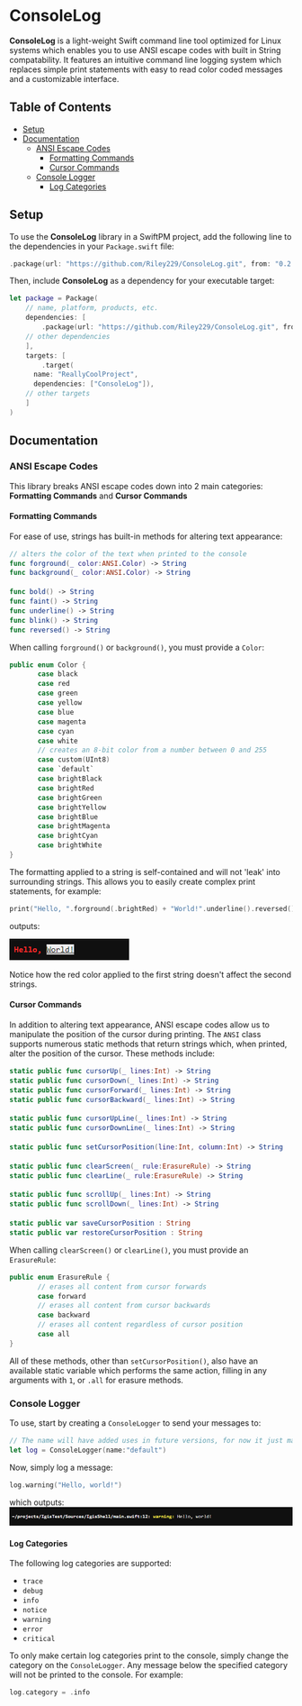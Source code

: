 # ConsoleLog

**ConsoleLog** is a light-weight Swift command line tool optimized for Linux systems which enables you to use ANSI escape codes with built in String compatability.  It features an intuitive command line logging system which replaces simple print statements with easy to read color coded messages and a customizable interface.

## Table of Contents

- [Setup](#setup)
- [Documentation](#documentation)
  - [ANSI Escape Codes](#ansi-escape-codes)
    - [Formatting Commands](#formatting-commands)
    - [Cursor Commands](#cursor-commands)
  - [Console Logger](#console-logger)
    - [Log Categories](#log-categories)

## Setup

To use the **ConsoleLog** library in a SwiftPM project, add the following line to the dependencies in your `Package.swift` file:

```swift
.package(url: "https://github.com/Riley229/ConsoleLog.git", from: "0.2.1")
```

Then, include **ConsoleLog** as a dependency for your executable target:

```swift
let package = Package(
    // name, platform, products, etc.
    dependencies: [
        .package(url: "https://github.com/Riley229/ConsoleLog.git", from: "0.2.1")
	// other dependencies
    ],
    targets: [
        .target(
	  name: "ReallyCoolProject",
	  dependencies: ["ConsoleLog"]),
	// other targets
    ]
)
```

## Documentation

### ANSI Escape Codes

This library breaks ANSI escape codes down into 2 main categories: **Formatting Commands** and **Cursor Commands**

#### Formatting Commands

For ease of use, strings has built-in methods for altering text appearance:

```swift
// alters the color of the text when printed to the console
func forground(_ color:ANSI.Color) -> String
func background(_ color:ANSI.Color) -> String

func bold() -> String
func faint() -> String
func underline() -> String
func blink() -> String
func reversed() -> String
```

When calling `forground()` or `background()`, you must provide a `Color`:

```swift
public enum Color {
       case black
       case red
       case green
       case yellow
       case blue
       case magenta
       case cyan
       case white
       // creates an 8-bit color from a number between 0 and 255
       case custom(UInt8)
       case `default`
       case brightBlack
       case brightRed
       case brightGreen
       case brightYellow
       case brightBlue
       case brightMagenta
       case brightCyan
       case brightWhite
}
```

The formatting applied to a string is self-contained and will not 'leak' into surrounding strings.  This allows you to easily create complex print statements, for example:

```swift
print("Hello, ".forground(.brightRed) + "World!".underline().reversed())
```

outputs:

![ANSI Format Command Example Output](Images/ANSIFormatCommandExampleOutput.png)

Notice how the red color applied to the first string doesn't affect the second strings.

#### Cursor Commands

In addition to altering text appearance, ANSI escape codes allow us to manipulate the position of the cursor during printing.  The `ANSI` class supports numerous static methods that return strings which, when printed, alter the position of the cursor.  These methods include:

```swift
static public func cursorUp(_ lines:Int) -> String
static public func cursorDown(_ lines:Int) -> String
static public func cursorForward(_ lines:Int) -> String
static public func cursorBackward(_ lines:Int) -> String

static public func cursorUpLine(_ lines:Int) -> String
static public func cursorDownLine(_ lines:Int) -> String

static public func setCursorPosition(line:Int, column:Int) -> String

static public func clearScreen(_ rule:ErasureRule) -> String
static public func clearLine(_ rule:ErasureRule) -> String

static public func scrollUp(_ lines:Int) -> String
static public func scrollDown(_ lines:Int) -> String

static public var saveCursorPosition : String
static public var restoreCursorPosition : String
```

When calling `clearScreen()` or `clearLine()`, you must provide an `ErasureRule`:

```swift
public enum ErasureRule {
       // erases all content from cursor forwards
       case forward
       // erases all content from cursor backwards
       case backward
       // erases all content regardless of cursor position
       case all
}
```

All of these methods, other than `setCursorPosition()`, also have an available static variable which performs the same action, filling in any arguments with `1`, or `.all` for erasure methods.

### Console Logger

To use, start by creating a `ConsoleLogger` to send your messages to:

```swift
// The name will have added uses in future versions, for now it just makes the logger easier to identity.
let log = ConsoleLogger(name:"default")
```

Now, simply log a message:

```swift
log.warning("Hello, world!")
```

which outputs:
![Image of ConsoleLog Warning Example](Images/ConsoleLogWarningExample.png)

#### Log Categories

The following log categories are supported:
- `trace`
- `debug`
- `info`
- `notice`
- `warning`
- `error`
- `critical`

To only make certain log categories print to the console, simply change the category on the `ConsoleLogger`.  Any message below the specified category will not be printed to the console.  For example:

```swift
log.category = .info
```